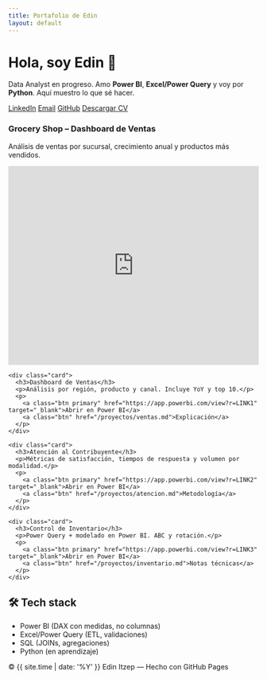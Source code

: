 ```yaml
---
title: Portafolio de Edin
layout: default
---
```


<link rel="stylesheet" href="{{ '/assets/css/custom.css?v=2' | relative_url }}">

<div class="hero">
  <h1>Hola, soy Edin 👋</h1>
  <p>Data Analyst en progreso. Amo <b>Power BI</b>, <b>Excel/Power Query</b> y voy por <b>Python</b>. Aquí muestro lo que sé hacer.</p>
  <div class="badges">
    <a href="https://www.linkedin.com/tu-perfil" target="_blank">LinkedIn</a>
    <a href="mailto:tu.correo@ejemplo.com" target="_blank">Email</a>
    <a href="https://github.com/Edin-Itzep" target="_blank">GitHub</a>
    <a href="/Edin-CV.pdf" target="_blank">Descargar CV</a>
  </div>
</div>

<div class="card">
  <h3>Grocery Shop – Dashboard de Ventas</h3>
  <p>Análisis de ventas por sucursal, crecimiento anual y productos más vendidos.</p>
  <iframe title="GroceryShop"
          width="100%" height="400"
          src="https://app.powerbi.com/view?r=eyJrIjoiN2U3YzYxNzItNmE4Ny00NTM0LTg5ZmEtOWJlMmYwMzdkMzhkIiwidCI6IjVm..."
          frameborder="0"
          allowFullScreen="true"></iframe>
</div>

    <div class="card">
      <h3>Dashboard de Ventas</h3>
      <p>Análisis por región, producto y canal. Incluye YoY y top 10.</p>
      <p>
        <a class="btn primary" href="https://app.powerbi.com/view?r=LINK1" target="_blank">Abrir en Power BI</a>
        <a class="btn" href="/proyectos/ventas.md">Explicación</a>
      </p>
    </div>

    <div class="card">
      <h3>Atención al Contribuyente</h3>
      <p>Métricas de satisfacción, tiempos de respuesta y volumen por modalidad.</p>
      <p>
        <a class="btn primary" href="https://app.powerbi.com/view?r=LINK2" target="_blank">Abrir en Power BI</a>
        <a class="btn" href="/proyectos/atencion.md">Metodología</a>
      </p>
    </div>

    <div class="card">
      <h3>Control de Inventario</h3>
      <p>Power Query + modelado en Power BI. ABC y rotación.</p>
      <p>
        <a class="btn primary" href="https://app.powerbi.com/view?r=LINK3" target="_blank">Abrir en Power BI</a>
        <a class="btn" href="/proyectos/inventario.md">Notas técnicas</a>
      </p>
    </div>

  </div>
</div>

<div class="section">
  <h2>🛠️ Tech stack</h2>
  <ul>
    <li>Power BI (DAX con medidas, no columnas)</li>
    <li>Excel/Power Query (ETL, validaciones)</li>
    <li>SQL (JOINs, agregaciones)</li>
    <li>Python (en aprendizaje)</li>
  </ul>
</div>

<footer>
  © {{ site.time | date: '%Y' }} Edin Itzep — Hecho con GitHub Pages
</footer>
